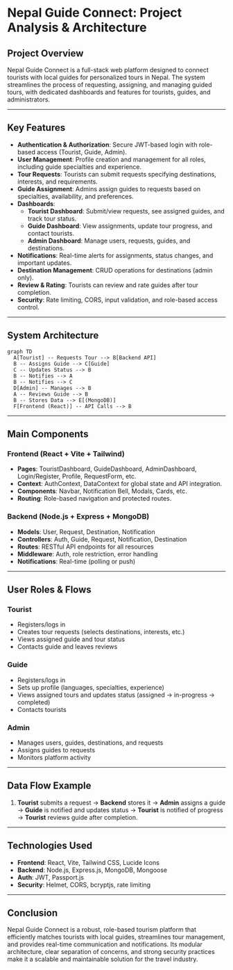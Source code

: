# Nepal Guide Connect: Project Analysis & Architecture

## Project Overview
Nepal Guide Connect is a full-stack web platform designed to connect tourists with local guides for personalized tours in Nepal. The system streamlines the process of requesting, assigning, and managing guided tours, with dedicated dashboards and features for tourists, guides, and administrators.

---

## Key Features
- **Authentication & Authorization**: Secure JWT-based login with role-based access (Tourist, Guide, Admin).
- **User Management**: Profile creation and management for all roles, including guide specialties and experience.
- **Tour Requests**: Tourists can submit requests specifying destinations, interests, and requirements.
- **Guide Assignment**: Admins assign guides to requests based on specialties, availability, and preferences.
- **Dashboards**:
  - **Tourist Dashboard**: Submit/view requests, see assigned guides, and track tour status.
  - **Guide Dashboard**: View assignments, update tour progress, and contact tourists.
  - **Admin Dashboard**: Manage users, requests, guides, and destinations.
- **Notifications**: Real-time alerts for assignments, status changes, and important updates.
- **Destination Management**: CRUD operations for destinations (admin only).
- **Review & Rating**: Tourists can review and rate guides after tour completion.
- **Security**: Rate limiting, CORS, input validation, and role-based access control.

---

## System Architecture

```mermaid
graph TD
  A[Tourist] -- Requests Tour --> B[Backend API]
  B -- Assigns Guide --> C[Guide]
  C -- Updates Status --> B
  B -- Notifies --> A
  B -- Notifies --> C
  D[Admin] -- Manages --> B
  A -- Reviews Guide --> B
  B -- Stores Data --> E[(MongoDB)]
  F[Frontend (React)] -- API Calls --> B
```

---

## Main Components

### Frontend (React + Vite + Tailwind)
- **Pages**: TouristDashboard, GuideDashboard, AdminDashboard, Login/Register, Profile, RequestForm, etc.
- **Context**: AuthContext, DataContext for global state and API integration.
- **Components**: Navbar, Notification Bell, Modals, Cards, etc.
- **Routing**: Role-based navigation and protected routes.

### Backend (Node.js + Express + MongoDB)
- **Models**: User, Request, Destination, Notification
- **Controllers**: Auth, Guide, Request, Notification, Destination
- **Routes**: RESTful API endpoints for all resources
- **Middleware**: Auth, role restriction, error handling
- **Notifications**: Real-time (polling or push)

---

## User Roles & Flows

### Tourist
- Registers/logs in
- Creates tour requests (selects destinations, interests, etc.)
- Views assigned guide and tour status
- Contacts guide and leaves reviews

### Guide
- Registers/logs in
- Sets up profile (languages, specialties, experience)
- Views assigned tours and updates status (assigned → in-progress → completed)
- Contacts tourists

### Admin
- Manages users, guides, destinations, and requests
- Assigns guides to requests
- Monitors platform activity

---

## Data Flow Example
1. **Tourist** submits a request → **Backend** stores it → **Admin** assigns a guide → **Guide** is notified and updates status → **Tourist** is notified of progress → **Tourist** reviews guide after completion.

---

## Technologies Used
- **Frontend**: React, Vite, Tailwind CSS, Lucide Icons
- **Backend**: Node.js, Express.js, MongoDB, Mongoose
- **Auth**: JWT, Passport.js
- **Security**: Helmet, CORS, bcryptjs, rate limiting

---

## Conclusion
Nepal Guide Connect is a robust, role-based tourism platform that efficiently matches tourists with local guides, streamlines tour management, and provides real-time communication and notifications. Its modular architecture, clear separation of concerns, and strong security practices make it a scalable and maintainable solution for the travel industry.

